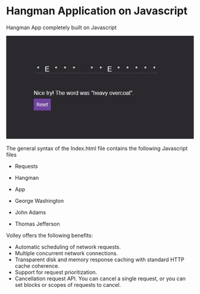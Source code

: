 # Hangman Application on Javascript
 Hangman App completely built on Javascript 
 
 <img src="images/cover.jpg">
 
 
The general syntax of the Index.html file contains the following Javascript files 

- Requests 
- Hangman
- App

- George Washington
- John Adams
- Thomas Jefferson
 
Volley offers the following benefits:

- Automatic scheduling of network requests.
- Multiple concurrent network connections.
- Transparent disk and memory response caching with standard HTTP cache coherence.
- Support for request prioritization.
- Cancellation request API. You can cancel a single request, or you can set blocks or scopes of requests to cancel.

